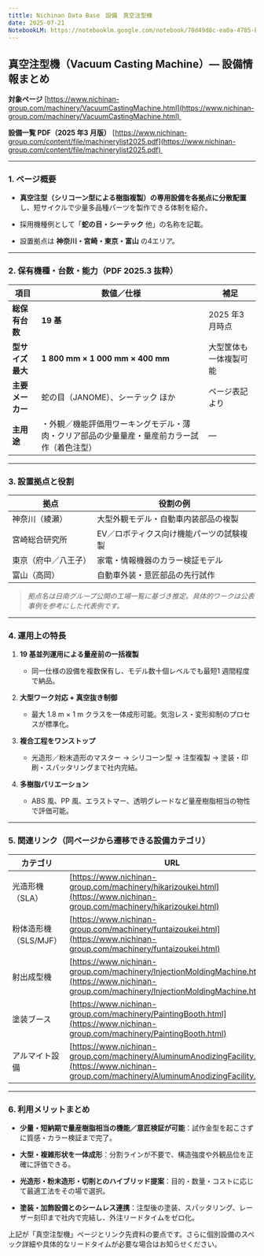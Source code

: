 ```yaml
---
tittle: Nichinan Data Base　設備　真空注型機
date: 2025-07-21
NotebookLM: https://notebooklm.google.com/notebook/70d49d8c-ea0a-4785-b594-91855f1bd099
---
```

## **真空注型機（Vacuum Casting Machine）— 設備情報まとめ**

  

**対象ページ** [https://www.nichinan-group.com/machinery/VacuumCastingMachine.html](https://www.nichinan-group.com/machinery/VacuumCastingMachine.html) 

**設備一覧 PDF（2025 年3 月版）** [https://www.nichinan-group.com/content/file/machinerylist2025.pdf](https://www.nichinan-group.com/content/file/machinerylist2025.pdf) 

---

### **1. ページ概要**

- **真空注型（シリコーン型による樹脂複製）の専用設備を各拠点に分散配置**し、短サイクルで少量多品種パーツを製作できる体制を紹介。
    
- 採用機種例として「**蛇の目・シーテック** 他」の名称を記載。
    
- 設置拠点は **神奈川・宮崎・東京・富山** の4エリア。
    

---

### **2. 保有機種・台数・能力（PDF 2025.3 抜粋）**

|**項目**|**数値／仕様**|**補足**|
|---|---|---|
|**総保有台数**|**19 基**|2025 年3 月時点|
|**型サイズ最大**|**1 800 mm × 1 000 mm × 400 mm**|大型筐体も一体複製可能|
|**主要メーカー**|蛇の目（JANOME）、シーテック ほか|ページ表記より|
|**主用途**|・外観／機能評価用ワーキングモデル・薄肉・クリア部品の少量量産・量産前カラー試作（着色注型）|—|

---

### **3. 設置拠点と役割**

|**拠点**|**役割の例**|
|---|---|
|神奈川（綾瀬）|大型外観モデル・自動車内装部品の複製|
|宮崎総合研究所|EV／ロボティクス向け機能パーツの試験複製|
|東京（府中／八王子）|家電・情報機器のカラー検証モデル|
|富山（高岡）|自動車外装・意匠部品の先行試作|

> _拠点名は日南グループ公開の工場一覧に基づき推定。具体的ワークは公表事例を参考にした代表例です。_

---

### **4. 運用上の特長**

1. **19 基並列運用による量産前の一括複製**
    
    - 同一仕様の設備を複数保有し、モデル数十個レベルでも最短1 週間程度で納品。
        
    
2. **大型ワーク対応 + 真空抜き制御**
    
    - 最大 1.8 m × 1 m クラスを一体成形可能。気泡レス・変形抑制のプロセスが標準化。
        
    
3. **複合工程をワンストップ**
    
    - 光造形／粉末造形のマスター → シリコーン型 → 注型複製 → 塗装・印刷・スパッタリングまで社内完結。
        
    
4. **多樹脂バリエーション**
    
    - ABS 風、PP 風、エラストマー、透明グレードなど量産樹脂相当の物性で評価可能。
        
    

---

### **5. 関連リンク（同ページから遷移できる設備カテゴリ）**

|**カテゴリ**|**URL**|
|---|---|
|光造形機（SLA）|[https://www.nichinan-group.com/machinery/hikarizoukei.html](https://www.nichinan-group.com/machinery/hikarizoukei.html)|
|粉体造形機（SLS/MJF）|[https://www.nichinan-group.com/machinery/funtaizoukei.html](https://www.nichinan-group.com/machinery/funtaizoukei.html)|
|射出成型機|[https://www.nichinan-group.com/machinery/InjectionMoldingMachine.html](https://www.nichinan-group.com/machinery/InjectionMoldingMachine.html)|
|塗装ブース|[https://www.nichinan-group.com/machinery/PaintingBooth.html](https://www.nichinan-group.com/machinery/PaintingBooth.html)|
|アルマイト設備|[https://www.nichinan-group.com/machinery/AluminumAnodizingFacility.html](https://www.nichinan-group.com/machinery/AluminumAnodizingFacility.html)|

---

### **6. 利用メリットまとめ**

- **少量・短納期で量産樹脂相当の機能／意匠検証が可能**：試作金型を起こさずに質感・カラー検証まで完了。
    
- **大型・複雑形状を一体成形**：分割ラインが不要で、構造強度や外観品位を正確に評価できる。
    
- **光造形・粉末造形・切削とのハイブリッド提案**：目的・数量・コストに応じて最適工法をその場で選択。
    
- **塗装・加飾設備とのシームレス連携**：注型後の塗装、スパッタリング、レーザー刻印まで社内で完結し、外注リードタイムをゼロ化。
    

  

上記が「真空注型機」ページとリンク先資料の要点です。さらに個別設備のスペック詳細や具体的なリードタイムが必要な場合はお知らせください。